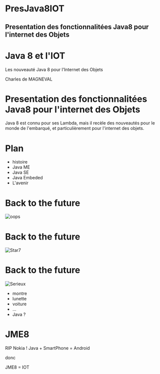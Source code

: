 ---
---

# PresJava8IOT
## Presentation des fonctionnalitées Java8 pour l'internet des Objets

# Java 8 et l'IOT
Les nouveauté Java 8 pour l'Internet des Objets
						
Charles de MAGNEVAL

# Presentation des fonctionnalitées Java8 pour l'internet des Objets

Java 8 est connu pour ses Lambda, mais il recèle des nouveautés pour le monde de l'embarqué, et particulièrement pour l'internet des objets.

# Plan

* histoire
* Java ME
* Java SE
* Java Embeded
* L'avenir

# Back to the future

![oops](http://i2.cdscdn.com/pdt2/3/0/8/1/700x700/auc5050293108308/rw/affiche-du-film-retour-vers-le.jpg "Java ?") 

# Back to the future

![Star7](http://assiste.com.free.fr/m/img/java_02.jpg "Java et Star7") 

# Back to the future

![Serieux](http://i2.cdscdn.com/pdt2/3/0/8/1/700x700/auc5050293108308/rw/affiche-du-film-retour-vers-le.jpg "Soyons Serieux") 

* montre
* lunette
* voiture
* ...
* Java ?

# JME8

RIP Nokia !
Java + SmartPhone = Android

donc

JME8 = IOT
